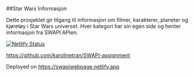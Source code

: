 ##Star Wars Informasjon

Dette prosjektet gir tilgang til informasjon om filmer, karakterer, planeter og kjøretøy i Star Wars universet. Hver kategori har sin egen side og henter informasjon fra SWAPI APIen. 

[![Netlify Status](https://api.netlify.com/api/v1/badges/25ad6148-affe-41dd-83a8-b6af0241db94/deploy-status)](https://app.netlify.com/sites/swapiwebpage/deploys)

https://github.com/karolinetran/SWAPI-assignment

Deployed on https://swapiwebpage.netlify.app
